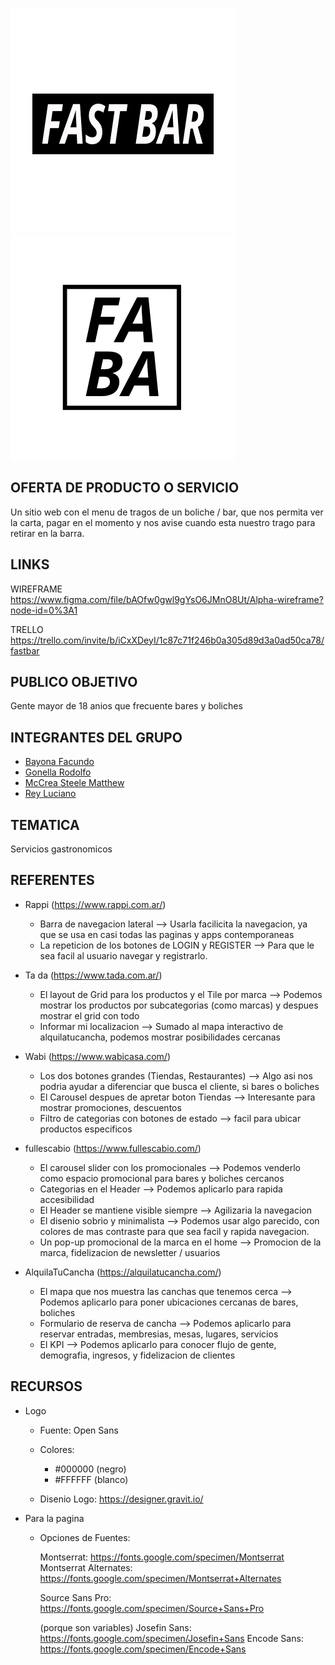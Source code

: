 ![FastBar](public/assets/Logos/LogoAlt.png) ![FastBarMiniature](public/assets/Logos/Logo.png)


## OFERTA DE PRODUCTO O SERVICIO
Un sitio web con el menu de tragos de un boliche / bar, que nos permita ver la carta, pagar en el momento y nos avise cuando esta nuestro trago para retirar en la barra.

## LINKS

WIREFRAME
    https://www.figma.com/file/bAOfw0gwl9gYsO6JMnO8Ut/Alpha-wireframe?node-id=0%3A1

TRELLO
    https://trello.com/invite/b/iCxXDeyI/1c87c71f246b0a305d89d3a0ad50ca78/fastbar

## PUBLICO OBJETIVO 
Gente mayor de 18 anios que frecuente bares y boliches 

## INTEGRANTES DEL GRUPO 
- [Bayona Facundo](https://github.com/fbayona13/grupo_8_alpha-/blob/sprint_2/integrantes/facundoBayona)
- [Gonella Rodolfo](https://github.com/fbayona13/grupo_8_alpha-/blob/sprint_2/integrantes/rodolfoGonella)
- [McCrea Steele Matthew](https://github.com/fbayona13/grupo_8_alpha-/blob/sprint_2/integrantes/matthewMcCrea)
- [Rey Luciano](https://github.com/fbayona13/grupo_8_alpha-/blob/sprint_2/integrantes/lucianoRey)

## TEMATICA
Servicios gastronomicos

## REFERENTES 

- Rappi (https://www.rappi.com.ar/)
    - Barra de navegacion lateral --> Usarla facilicita la navegacion, ya que se usa en casi todas las paginas y apps contemporaneas
    - La repeticion de los botones de LOGIN y REGISTER --> Para que le sea facil al usuario navegar y registrarlo.
    
- Ta da (https://www.tada.com.ar/)
    - El layout de Grid para los productos y el Tile por marca --> Podemos mostrar los productos por subcategorias (como marcas) y despues mostrar el grid con todo
    - Informar mi localizacion --> Sumado al mapa interactivo de alquilatucancha, podemos mostrar posibilidades cercanas
    
- Wabi (https://www.wabicasa.com/)
    - Los dos botones grandes (Tiendas, Restaurantes) --> Algo asi nos podria ayudar a diferenciar que busca el cliente, si bares o boliches
    - El Carousel despues de apretar boton Tiendas --> Interesante para mostrar promociones, descuentos
    - Filtro de categorias con botones de estado --> facil para ubicar productos especificos 
    
- fullescabio (https://www.fullescabio.com/)
    - El carousel slider con los promocionales --> Podemos venderlo como espacio promocional para bares y boliches cercanos
    - Categorias en el Header --> Podemos aplicarlo para rapida accesibilidad
    - El Header se mantiene visible siempre --> Agilizaria la navegacion 
    - El disenio sobrio y minimalista --> Podemos usar algo parecido, con colores de mas contraste para que sea facil y rapida navegacion.
    - Un pop-up promocional de la marca en el home --> Promocion de la marca, fidelizacion de newsletter / usuarios

- AlquilaTuCancha (https://alquilatucancha.com/)
    - El mapa que nos muestra las canchas que tenemos cerca --> Podemos aplicarlo para poner ubicaciones cercanas de bares, boliches 
    - Formulario de reserva de cancha --> Podemos aplicarlo para reservar entradas, membresias, mesas, lugares, servicios
    - El KPI --> Podemos aplicarlo para conocer flujo de gente, demografia, ingresos, y fidelizacion de clientes

## RECURSOS

- Logo

    - Fuente: Open Sans
    - Colores: 
        - #000000 (negro)
        - #FFFFFF (blanco)

    - Disenio Logo: https://designer.gravit.io/

- Para la pagina

    - Opciones de Fuentes: 

        Montserrat: https://fonts.google.com/specimen/Montserrat
        Montserrat Alternates: https://fonts.google.com/specimen/Montserrat+Alternates
    
        Source Sans Pro: https://fonts.google.com/specimen/Source+Sans+Pro

        (porque son variables)
        Josefin Sans: https://fonts.google.com/specimen/Josefin+Sans
        Encode Sans: https://fonts.google.com/specimen/Encode+Sans
